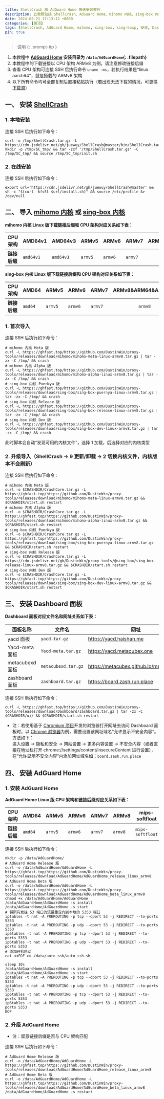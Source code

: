 ```yaml
---
title: ShellCrash 和 AdGuard Home 快速安装教程
description: 此教程包括 ShellCrash、AdGuard Home、mihomo 内核、sing-box 内核和 Dashboard 面板的安装方法
date: 2024-08-21 17:13:12 +0800
categories: [置顶]
tags: [ShellCrash, AdGuard Home, mihomo, sing-box, sing-boxp, 安装, Dashboard]
pin: true
---
```


> 说明
{: .prompt-tip }
1. 本教程中 **[AdGuard Home](https://github.com/AdguardTeam/AdGuardHome) 安装目录为 `/data/AdGuardHome`{: .filepath}**
2. 本教程中的下载链接以 CPU 架构 ARMv8 为例，请注意修改链接后缀
3. 查看 CPU 架构可连接 SSH 后执行命令 `uname -ms`，若执行结果是“linux aarch64”，就是搭载的 ARMv8 架构
4. 以下所有命令均可全部复制后直接粘贴执行（若出现无法下载的情况，可更换[下载源](https://proxy-tutorials.dustinwin.us.kg/about/#%E5%AF%B9%E4%B8%8B%E8%BD%BD%E6%BA%90%E7%9A%84%E8%AF%B4%E6%98%8E)）

## 一、 安装 [ShellCrash](https://github.com/juewuy/ShellCrash)
### 1. 本地安装
连接 SSH 后执行如下命令：

```shell
curl -o /tmp/ShellCrash.tar.gz -L https://cdn.jsdelivr.net/gh/juewuy/ShellCrash@master/bin/ShellCrash.tar.gz
mkdir -p /tmp/SC_tmp/ && tar -zxf '/tmp/ShellCrash.tar.gz' -C /tmp/SC_tmp/ && source /tmp/SC_tmp/init.sh
```

### 2. 在线安装
连接 SSH 后执行如下命令：

```shell
export url='https://cdn.jsdelivr.net/gh/juewuy/ShellCrash@master' && sh -c "$(curl -kfsSl $url/install.sh)" && source /etc/profile &> /dev/null
```

## 二、 导入 [mihomo 内核](https://github.com/MetaCubeX/mihomo) 或 [sing-box 内核](https://github.com/SagerNet/sing-box)
**mihomo 内核 Linux 版下载链接后缀和 CPU 架构对应关系如下表：**

| CPU 架构     | AMD64v1   | AMD64v3   | ARMv5   | ARMv6   | ARMv7   | ARMv8&ARM64&AArch64 | mips-softfloat   | mipsle-softfloat   | mipsle-hardfloat   |
| ------------ | --------- | --------- | ------- | ------- | ------- | :-----------------: | ---------------- | ------------------ | ------------------ |
| **链接后缀** | `amd64v1` | `amd64v3` | `armv5` | `armv6` | `armv7` |       `armv8`       | `mips-softfloat` | `mipsle-softfloat` | `mipsle-hardfloat` |

**sing-box 内核 Linux 版下载链接后缀和 CPU 架构对应关系如下表：**

| CPU 架构     | AMD64   | ARMv5   | ARMv6   | ARMv7   | ARMv8&ARM64&AArch64 | mips-softfloat   | mipsle-softfloat   |
| ------------ | ------- | ------- | ------- | ------- | :-----------------: | ---------------- | ------------------ |
| **链接后缀** | `amd64` | `armv5` | `armv6` | `armv7` |       `armv8`       | `mips-softfloat` | `mipsle-softfloat` |

### 1. 首次导入
连接 SSH 后执行如下命令：

```shell
# mihomo 内核 Meta 版
curl -L https://ghfast.top/https://github.com/DustinWin/proxy-tools/releases/download/mihomo/mihomo-meta-linux-armv8.tar.gz | tar -zx -C /tmp/ && crash
# mihomo 内核 Alpha 版
curl -L https://ghfast.top/https://github.com/DustinWin/proxy-tools/releases/download/mihomo/mihomo-alpha-linux-armv8.tar.gz | tar -zx -C /tmp/ && crash
# sing-box 内核 PuerNya 版
curl -L https://ghfast.top/https://github.com/DustinWin/proxy-tools/releases/download/sing-box/sing-box-puernya-linux-armv8.tar.gz | tar -zx -C /tmp/ && crash
# sing-box 内核 Release 版
curl -L https://ghfast.top/https://github.com/DustinWin/proxy-tools/releases/download/sing-box/sing-box-release-linux-armv8.tar.gz | tar -zx -C /tmp/ && crash
# sing-box 内核 Dev 版
curl -L https://ghfast.top/https://github.com/DustinWin/proxy-tools/releases/download/sing-box/sing-box-dev-linux-armv8.tar.gz | tar -zx -C /tmp/ && crash
```

此时脚本会自动“发现可用的内核文件”，选择 1 加载，后选择对应的内核类型

### 2. 升级导入（ShellCrash → 9 更新/卸载 → 2 切换内核文件，内核版本不会刷新）
连接 SSH 后执行如下命令：

```shell
# mihomo 内核 Meta 版
curl -o $CRASHDIR/CrashCore.tar.gz -L https://ghfast.top/https://github.com/DustinWin/proxy-tools/releases/download/mihomo/mihomo-meta-linux-armv8.tar.gz && $CRASHDIR/start.sh restart
# mihomo 内核 Alpha 版
curl -o $CRASHDIR/CrashCore.tar.gz -L https://ghfast.top/https://github.com/DustinWin/proxy-tools/releases/download/mihomo/mihomo-alpha-linux-armv8.tar.gz && $CRASHDIR/start.sh restart
# sing-box 内核 PuerNya 版
curl -o $CRASHDIR/CrashCore.tar.gz -L https://ghfast.top/https://github.com/DustinWin/proxy-tools/releases/download/sing-box/sing-box-puernya-linux-armv8.tar.gz && $CRASHDIR/start.sh restart
# sing-box 内核 Release 版
curl -o $CRASHDIR/CrashCore.tar.gz -L https://cdn.jsdelivr.net/gh/DustinWin/proxy-tools/@sing-box/sing-box-release-linux-armv8.tar.gz && $CRASHDIR/start.sh restart
# sing-box 内核 Dev 版
curl -o $CRASHDIR/CrashCore.tar.gz -L https://ghfast.top/https://github.com/DustinWin/proxy-tools/releases/download/sing-box/sing-box-dev-linux-armv8.tar.gz && $CRASHDIR/start.sh restart
```

## 三、 安装 Dashboard 面板
**Dashboard 面板对应文件名和网址关系如下表：**

| 面板名称        | 文件名              | 网址                                      |
| --------------- | ------------------- | ----------------------------------------- |
| yacd 面板       | `yacd.tar.gz`       | <https://yacd.haishan.me>                 |
| Yacd-meta 面板  | `Yacd-meta.tar.gz`  | <https://yacd.metacubex.one>              |
| metacubexd 面板 | `metacubexd.tar.gz` | <https://metacubex.github.io/metacubexd/> |
| zashboard 面板  | `zashboard.tar.gz`  | <https://board.zash.run.place>            |

连接 SSH 后执行如下命令：

```shell
curl -L https://ghfast.top/https://github.com/DustinWin/proxy-tools/releases/download/Dashboard/zashboard.tar.gz | tar -zx -C $CRASHDIR/ui/ && $CRASHDIR/start.sh restart
```

- 注：若使用基于 [Chromium 项目](https://www.chromium.org/Home/)开发的浏览器打开网址去访问 Dashboard 面板时，以 [Chrome 浏览器](https://www.google.com/chrome/)为例，需要设置该网址域名“允许显示不安全内容”。方法如下：  
进入设置 → 隐私和安全 → 网站设置 → 更多内容设置 → 不安全内容（或者直接在地址栏打开 chrome://settings/content/insecureContent 进行设置），在“允许显示不安全内容”内添加网址域名如：`board.zash.run.place`

## 四、 安装 AdGuard Home
### 1. 安装 AdGuard Home
**AdGuard Home Linux 版 CPU 架构和链接后缀对应关系如下表：**

| CPU 架构     | AMD64   | ARMv5   | ARMv6   | ARMv7   | ARMv8   | mips-softfloat   | mipsle-softfloat   |
| ------------ | ------- | ------- | ------- | ------- | ------- | ---------------- | ------------------ |
| **链接后缀** | `amd64` | `armv5` | `armv6` | `armv7` | `armv8` | `mips-softfloat` | `mipsle-softfloat` |

连接 SSH 后执行如下命令：

```shell
mkdir -p /data/AdGuardHome/
# AdGuard Home Release 版
curl -o /data/AdGuardHome/AdGuardHome -L https://ghfast.top/https://github.com/DustinWin/proxy-tools/releases/download/AdGuardHome/AdGuardHome_release_linux_armv8
# AdGuard Home Beta 版
curl -o /data/AdGuardHome/AdGuardHome -L https://ghfast.top/https://github.com/DustinWin/proxy-tools/releases/download/AdGuardHome/AdGuardHome_beta_linux_armv8
chmod +x /data/AdGuardHome/AdGuardHome
/data/AdGuardHome/AdGuardHome -s install
/data/AdGuardHome/AdGuardHome -s start
# 将所有发往 53 端口的流量重定向到本地的 5353 端口
iptables -t nat -A PREROUTING -p tcp --dport 53 -j REDIRECT --to-ports 5353
iptables -t nat -A PREROUTING -p udp --dport 53 -j REDIRECT --to-ports 5353
ip6tables -t nat -A PREROUTING -p tcp --dport 53 -j REDIRECT --to-ports 5353
ip6tables -t nat -A PREROUTING -p udp --dport 53 -j REDIRECT --to-ports 5353
# 添加开机启动
cat <<EOF >> /data/auto_ssh/auto_ssh.sh

sleep 10s
/data/AdGuardHome/AdGuardHome -s install
/data/AdGuardHome/AdGuardHome -s start
iptables -t nat -A PREROUTING -p tcp --dport 53 -j REDIRECT --to-ports 5353
iptables -t nat -A PREROUTING -p udp --dport 53 -j REDIRECT --to-ports 5353
ip6tables -t nat -A PREROUTING -p tcp --dport 53 -j REDIRECT --to-ports 5353
ip6tables -t nat -A PREROUTING -p udp --dport 53 -j REDIRECT --to-ports 5353
EOF
```

### 2. 升级 AdGuard Home
- 注：留意链接后缀是否与 CPU 架构匹配

连接 SSH 后执行如下命令：

```shell
# AdGuard Home Release 版
curl -o /data/AdGuardHome/AdGuardHome -L https://ghfast.top/https://github.com/DustinWin/proxy-tools/releases/download/AdGuardHome/AdGuardHome_release_linux_armv8
# AdGuard Home Beta 版
curl -o /data/AdGuardHome/AdGuardHome -L https://ghfast.top/https://github.com/DustinWin/proxy-tools/releases/download/AdGuardHome/AdGuardHome_beta_linux_armv8
/data/AdGuardHome/AdGuardHome -s restart
```
